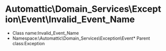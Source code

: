 Automattic\Domain_Services\Exception\Event\Invalid_Event_Name
===============
* Class name:Invalid_Event_Name
* Namespace:\Automattic\Domain_Services\Exception\Event* Parent class:Exception